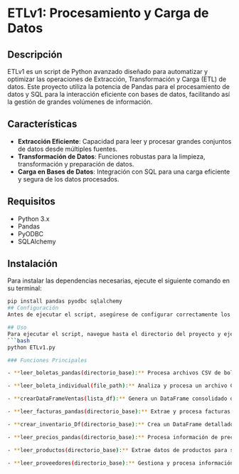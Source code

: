 # ETLv1: Procesamiento y Carga de Datos

## Descripción
ETLv1 es un script de Python avanzado diseñado para automatizar y optimizar las operaciones de Extracción, Transformación y Carga (ETL) de datos. Este proyecto utiliza la potencia de Pandas para el procesamiento de datos y SQL para la interacción eficiente con bases de datos, facilitando así la gestión de grandes volúmenes de información.

## Características
- **Extracción Eficiente**: Capacidad para leer y procesar grandes conjuntos de datos desde múltiples fuentes.
- **Transformación de Datos**: Funciones robustas para la limpieza, transformación y preparación de datos.
- **Carga en Bases de Datos**: Integración con SQL para una carga eficiente y segura de los datos procesados.

## Requisitos
- Python 3.x
- Pandas
- PyODBC
- SQLAlchemy

## Instalación
Para instalar las dependencias necesarias, ejecute el siguiente comando en su terminal:
```bash
pip install pandas pyodbc sqlalchemy
## Configuración
Antes de ejecutar el script, asegúrese de configurar correctamente los parámetros de conexión a su base de datos SQL en el script.

## Uso
Para ejecutar el script, navegue hasta el directorio del proyecto y ejecute:
```bash
python ETLv1.py

### Funciones Principales

- **leer_boletas_pandas(directorio_base):** Procesa archivos CSV de boletas desde un directorio base.

- **leer_boleta_individual(file_path):** Analiza y procesa un archivo CSV individual de boleta.

- **crearDataFrameVentas(lista_df):** Genera un DataFrame consolidado de ventas.

- **leer_facturas_pandas(directorio_base):** Extrae y procesa facturas desde archivos CSV.

- **crear_inventario_Df(directorio_base):** Crea un DataFrame detallado del inventario.

- **leer_precios_pandas(directorio_base):** Procesa información de precios desde archivos CSV.

- **leer_productos(directorio_base):** Extrae datos de productos para su análisis y procesamiento.

- **leer_proveedores(directorio_base):** Gestiona y procesa información de proveedores.
